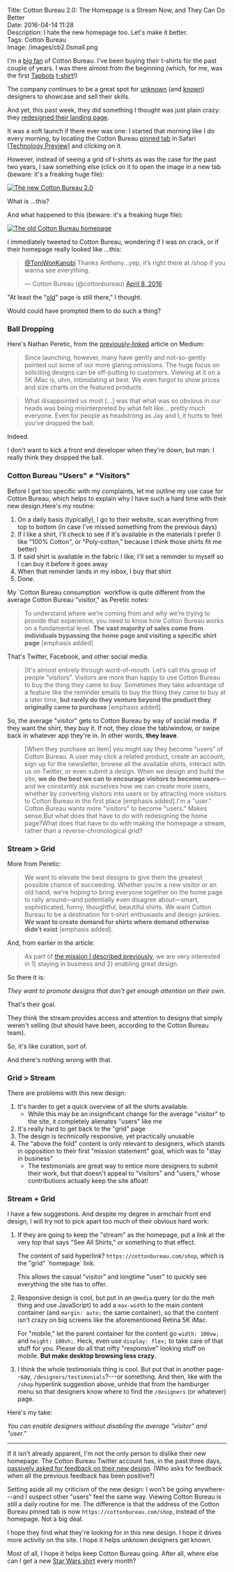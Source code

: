 Title: Cotton Bureau 2.0: The Homepage is a Stream Now, and They Can Do Better  
Date: 2016-04-14 11:28  
Description: I hate the new homepage too. Let's make it better.   
Tags: Cotton Bureau  
Image: /images/cb2.0small.png  

I'm a [big fan][1] of Cotton Bureau. I've been buying their t-shirts for the past couple of years. I was there almost from the beginning (which, for me, was the first [Tapbots][2] [t-shirt][3]!)

The company *continues* to be a great spot for [unknown][4] (and [known][5]) designers to showcase and sell their skills.

And yet, this past week, they did something I thought was just plain crazy: they [redesigned their landing page][6].
<!-- {id="medium-link"} -->

It was a soft launch if there ever was one: I started that morning like I do every morning, by locating the Cotton Bureau [pinned tab][7] in Safari [[Technology Preview][8]] and clicking on it.

However, instead of seeing a grid of t-shirts as was the case for the past two years, I saw something else (click on it to open the image in a new tab (beware: it's a freaking huge file):

[![The new Cotton Bureau 2.0][9]](/images/cb2.0full.png "Link to full version of screenshot. Note: it's huge.")

What is ...this?

And what happened to this (beware: it's a freaking huge file):

[![The old Cotton Bureau homepage][10]](/images/cb1.0full.png "Link to full-size screenshot of old Cotton Bureau homepage. Note: it's huge.")

I immediately tweeted to Cotton Bureau, wondering if I was on crack, or if their homepage really looked like ...this:

<blockquote class="twitter-tweet tw-align-center" data-lang="en"><p lang="en" dir="ltr"><a href="https://twitter.com/ToniWonKanobi">@ToniWonKanobi</a> Thanks Anthony…yep, it’s right there at /shop if you wanna see everything.</p>&mdash; Cotton Bureau (@cottonbureau) <a href="https://twitter.com/cottonbureau/status/718546677771145216">April 8, 2016</a></blockquote> <script async src="//platform.twitter.com/widgets.js" charset="utf-8"></script>

"At least the "[old][11]" page is still there," I thought.

Would could have prompted them to do such a thing?

### Ball Dropping

Here's Nathan Peretic, from the [previously-linked][12] article on Medium:

> Since launching, however, many have gently and not-so-gently pointed out some of our more glaring omissions. The huge focus on soliciting designs can be off-putting to customers. Viewing at it on a 5K iMac is, uhm, intimidating at best. We even forgot to show prices and size charts on the featured products.

> What disappointed us most [...] was that what was so obvious in our heads was being misinterpreted by what felt like… pretty much everyone. Even for people as headstrong as Jay and I, it hurts to feel you’ve dropped the ball.

Indeed.

I don't want to kick a front end developer when they're down, but man: I really think they dropped the ball.

### Cotton Bureau "Users" ≠ "Visitors"

Before I get too specific with my complaints, let me outline my use case for Cotton Bureau, which helps to explain why I have such a hard time with their new design.Here's my routine:

1. On a daily basis (typically), I go to their website, scan everything from top to bottom (in case I've missed something from the previous days)
2. If I like a shirt, I'll check to see if it's available in the materials I prefer (I like "100% Cotton", or "Poly-cotton," because I think those shirts fit me better)
3. If said shirt is available in the fabric I like, I'll set a reminder to myself so I can buy it before it goes away
4. When that reminder lands in my inbox, I buy that shirt
5. Done.

My \`Cotton Bureau consumption\` workflow is quite different from the average Cotton Bureau "visitor," as Peretic notes:

> To understand where we’re coming from and why we’re trying to provide that experience, you need to know how Cotton Bureau works on a fundamental level. **The vast majority of sales come from individuals bypassing the home page and visiting a specific shirt page** [emphasis added]

That's Twitter, Facebook, and other social media.

> [It's almost entirely through word-of-mouth. Let’s call this group of people “visitors”. Visitors are more than happy to use Cotton Bureau to buy the thing they came to buy. Sometimes they take advantage of a feature like the reminder emails to buy the thing they came to buy at a later time, **but rarely do they venture beyond the product they originally came to purchase** [emphasis added].

So, the average "visitor" gets to Cotton Bureau by way of social media. If they want the shirt, they buy it. If not, they close the tab/window, or swipe back in whatever app they're in. In other words, **they leave**.

> [When they purchase an item] you might say they become “users” of Cotton Bureau. A user may click a related product, create an account, sign up for the newsletter, browse all the available shirts, interact with us on Twitter, or even submit a design. When we design and build the site, **we do the best we can to encourage visitors to become users**—and we constantly ask ourselves how we can create more users, whether by converting visitors into users or by attracting more visitors to Cotton Bureau in the first place [emphasis added].I'm a "user." Cotton Bureau wants more "visitors" to become "users." Makes sense.But what does that have to do with redesigning the home page?What does that have to do with making the homepage a stream, rather than a reverse-chronological grid?

### Stream > Grid

More from Peretic:

> We want to elevate the best designs to give them the greatest possible chance of succeeding. Whether you’re a new visitor or an old hand, we’re hoping to bring everyone together on the home page to rally around—and potentially even disagree about—smart, sophisticated, funny, thoughtful, beautiful shirts. We want Cotton Bureau to be a destination for t-shirt enthusiasts and design junkies. **We want to create demand for shirts where demand otherwise didn’t exist** [emphasis added].

And, from earlier in the article:

> As part of [the mission I described previously][13], we are very interested in 1) staying in business and 2) enabling great design.

So there it is:

*They want to promote designs that don't get enough attention on their own.*
<!-- {.takehome} -->

That's their goal.

They think the stream provides access and attention to designs that simply weren't selling (but should have been, according to the Cotton Bureau team).

So, it's like curation, sort of.

And there's nothing wrong with that.

### Grid > Stream

There are problems with this new design:

1. It's harder to get a quick overview of all the shirts available.
	* While this may be an insignificant change for the average "visitor" to the site, it completely alienates "users" like me
2. It's really hard to get back to the "grid" page
3. The design is *technically* responsive, yet practically unusable
4. The "above the fold" content is only relevant to designers, which stands in opposition to their first "mission statement" goal, which was to "stay in business"
	* The testimonials are great way to entice more designers to submit their work, but that doesn't appeal to "visitors" and "users," whose contributions actually keep the site afloat!

### Stream + Grid

I have a few suggestions. And despite my degree in armchair front end design, I will try not to pick apart too much of their obvious hard work:

1. If they are going to keep the "stream" as the homepage, put a link at the very top that says "See All Shirts," or something to that effect.

	The content of said hyperlink? `https://cottonbureau.com/shop`, which is the "grid" \`homepage\` link.
	
	This allows the casual "visitor" and longtime "user" to quickly see everything the site has to offer.
3. Responsive design is cool, but put in an `@media` query (or do the meh thing and use JavaScript) to add a `max-width` to the main content container (and `margin: auto;` the same container), so that the content isn't crazy on big screens like the aforementioned Retina 5K iMac.

	For "mobile," let the parent container for the content go `width: 100vw;` and `height: 100vh;`. Heck, even use `display: flex;` to take care of that stuff for you. Please do all that nifty "responsive" looking stuff on mobile. **But make desktop browsing less crazy.**
4. I think the whole testimonials thing is cool. But put that in another page--say, `/designers/testimonials`?---or something. And then, like with the `/shop` hyperlink suggestion above, unhide that from the hamburger menu so that designers know where to find the `/designers` (or whatever) page.

Here's my take:

*You can enable designers without disabling the average "visitor" and "user."*

***

If it isn't already apparent, I'm not the only person to dislike their new homepage. The Cotton Bureau Twitter account has, in the past three days, [passively asked for feedback on their new design][14]. (Who asks for feedback when all the previous feedback has been positive?)

Setting aside all my criticism of the new design: I won't be going anywhere---and I suspect other "users" feel the same way. Viewing Cotton Bureau is *still* a daily routine for me. The difference is that the address of the Cotton Bureau pinned tab is now `https://cottonbureau.com/shop`, instead of the homepage. Not a big deal.

I hope they find what they're looking for in this new design. I hope it drives more activity on the site. I hope it helps unknown designers get known.

Most of all, I hope it helps keep Cotton Bureau going. After all, where else can I get a new [Star Wars shirt][15] every month?

[^1]: Let's say today is Thursday. I like a shirt that is going to end next Tuesday. If I buy the shirt right away, it'll cost ~$5 in shipping *for just that one shirt.*
	
	A day goes by, and now it's Friday. I see *another* shirt I like. It doesn't end for another 10 days. I buy that one right away, costing me another ~$5 on shipping *for just that one shirt.*
	
	What I *should* have done is waited to buy the shirt that I saw on Thursday---I should have waited to buy that shirt *with* whatever other shirt I saw on Friday.
	
	Setting those little reminders makes is helpful because it forces me to go back to the site, add the reminder shirt to the car---and here's the important part---**I also add to the cart any other shirts I want to buy**.
	
	This way, I minimize the money spent on shipping (since Cotton Bureau applies some sort of USPS-based shipping discount for multiple orders).

[1]: /tags/Cotton%20Bureau "My posts on Cotton Bureau"
[2]: http://tapbots.com "Tapbots"
[3]: /images/tapbotsfirst.png "My first purchase on Cotton Bureau"
[4]: http://twitter.com/eythink "Lindsay Eyth on Twitter"
[5]: http://louie.land/ "Louie Mantia's website"
[6]: https://atlarge.cottonbureau.com/cotton-bureau-2-0-94c6788979e9#.bnzo56spb "Link to Medium piece in which they detail their reasons for changing the website"
[7]: https://support.apple.com/kb/PH21462?locale=en_US "Safari 9 Pinned Tabs"
[8]: /2016/3/30/apples-safari-technology-preview-is-a-stable-test-platform-for-users-and-devs "My post on Safari Technology Preview"
[9]: /images/cb2.0small.png "Screenshot of the new Cotton Bureau homepage"
[10]: /images/cb1.0small.png "Screenshot of old Cotton Bureau homepage"
[11]: https://cottonbureau.com/shop "Old Cotton Bureau home page"
[12]: #medium-link "Link to portion of this post in which I link to their Medium piece"
[13]: https://atlarge.cottonbureau.com/getting-our-story-straight-ebb3483b1741#.g3f3xx8uf "Previous post on Medium in which they describe the mission of Cotton Bureau"
[14]: https://twitter.com/search?q=%40cottonbureau%20homepage&src=typd "Twitter search for Cotton Bureau asking for feedback on their new design"
[15]: https://duckduckgo.com/?q=site%3Acottonbureau.com+%22Star+Wars%22 "Search results for Star Wars shirts on Cotton Bureau"